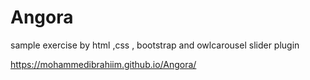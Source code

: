# Angora
sample exercise by html ,css , bootstrap and owlcarousel slider plugin 


https://mohammedibrahiim.github.io/Angora/
